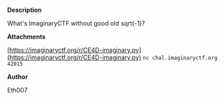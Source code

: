 **Description**

What's ImaginaryCTF without good old sqrt(-1)?

**Attachments**

[https://imaginaryctf.org/r/CE4D-imaginary.py](https://imaginaryctf.org/r/CE4D-imaginary.py) `nc chal.imaginaryctf.org 42015`

**Author**

Eth007
